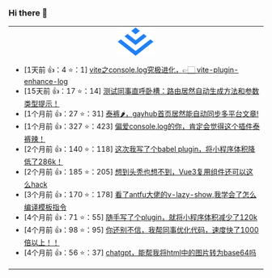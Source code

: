 ### Hi there 👋

<!--
**zikkeung/zikkeung** is a ✨ _special_ ✨ repository because its `README.md` (this file) appears on your GitHub profile.

Here are some ideas to get you started:

- 🔭 I’m currently working on ...
- 🌱 I’m currently learning ...
- 👯 I’m looking to collaborate on ...
- 🤔 I’m looking for help with ...
- 💬 Ask me about ...
- 📫 How to reach me: ...
- 😄 Pronouns: ...
- ⚡ Fun fact: ...
-->

<!-- multi-platform-posts start -->
  <table align="center">
      <tr>
        <td align="center" width="800px" valign="top">
          <div align="center"><img src='https://raw.githubusercontent.com/baozouai/multi-platform-posts-action/main/assets/juejin.svg' alt='juejin'/></div>
<ul>
<li align='left'>[1天前 👍：4  ⭐：1]
      <a href="https://juejin.cn/post/7251170829969981500" target="_blank">vite之console.log究极进化，👉🏻 vite-plugin-enhance-log</a>
      </li>
<li align='left'>[15天前 👍：17  ⭐：14]
      <a href="https://juejin.cn/post/7246010218412376120" target="_blank">测试同事直呼卧槽：路由居然自动生成方法和参数类型提示！</a>
      </li>
<li align='left'>[1个月前 👍：27  ⭐：31]
      <a href="https://juejin.cn/post/7233053557834285117" target="_blank">泰裤🌶，gayhub首页居然能自动同步多平台文章!</a>
      </li>
<li align='left'>[1个月前 👍：327  ⭐：423]
      <a href="https://juejin.cn/post/7231577806189133884" target="_blank">偏爱console.log的你，肯定会觉得这个插件泰裤辣！</a>
      </li>
<li align='left'>[2个月前 👍：140  ⭐：118]
      <a href="https://juejin.cn/post/7223779544368545853" target="_blank">这次我写了个babel plugin，将小程序体积降低了286k！</a>
      </li>
<li align='left'>[2个月前 👍：185  ⭐：205]
      <a href="https://juejin.cn/post/7222676935146307644" target="_blank">想到头秃也想不到，Vue3复用组件还可以这么hack</a>
      </li>
<li align='left'>[3个月前 👍：170  ⭐：178]
      <a href="https://juejin.cn/post/7217836890119995450" target="_blank">看了antfu大佬的v-lazy-show,我学会了怎么编译模板指令</a>
      </li>
<li align='left'>[4个月前 👍：71  ⭐：55]
      <a href="https://juejin.cn/post/7207079381670740025" target="_blank">随手写了个plugin，就将小程序体积减少了120k</a>
      </li>
<li align='left'>[4个月前 👍：98  ⭐：95]
      <a href="https://juejin.cn/post/7204100122887536700" target="_blank">你还别不信，我帮同事优化代码，速度快了1000倍以上！！</a>
      </li>
<li align='left'>[4个月前 👍：56  ⭐：37]
      <a href="https://juejin.cn/post/7202998949455790139" target="_blank">chatgpt，能帮我将html中的图片转为base64吗</a>
      </li>
</ul>
        </td>
      </tr>
    </table>
    <!-- multi-platform-posts end -->
